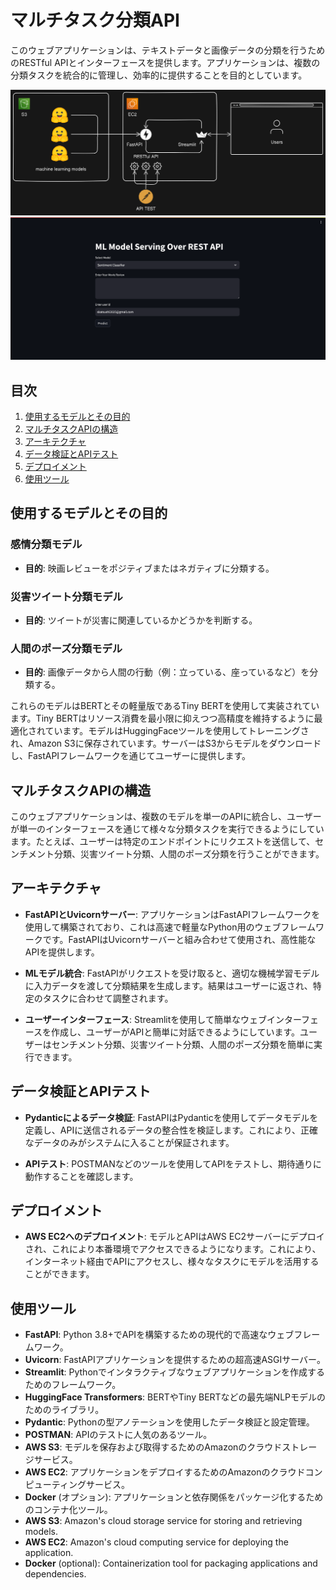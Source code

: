 # マルチタスク分類API

このウェブアプリケーションは、テキストデータと画像データの分類を行うためのRESTful APIとインターフェースを提供します。アプリケーションは、複数の分類タスクを統合的に管理し、効率的に提供することを目的としています。

![Architecture](image/webapp.png)
![Streamlit](image/streamlit_app.png)

## 目次
1. [使用するモデルとその目的](#使用するモデルとその目的)
2. [マルチタスクAPIの構造](#マルチタスクAPIの構造)
3. [アーキテクチャ](#アーキテクチャ)
4. [データ検証とAPIテスト](#データ検証とAPIテスト)
5. [デプロイメント](#デプロイメント)
6. [使用ツール](#使用ツール)

## 使用するモデルとその目的

### 感情分類モデル
- **目的**: 映画レビューをポジティブまたはネガティブに分類する。

### 災害ツイート分類モデル
- **目的**: ツイートが災害に関連しているかどうかを判断する。

### 人間のポーズ分類モデル
- **目的**: 画像データから人間の行動（例：立っている、座っているなど）を分類する。

これらのモデルはBERTとその軽量版であるTiny BERTを使用して実装されています。Tiny BERTはリソース消費を最小限に抑えつつ高精度を維持するように最適化されています。モデルはHuggingFaceツールを使用してトレーニングされ、Amazon S3に保存されています。サーバーはS3からモデルをダウンロードし、FastAPIフレームワークを通じてユーザーに提供します。

## マルチタスクAPIの構造

このウェブアプリケーションは、複数のモデルを単一のAPIに統合し、ユーザーが単一のインターフェースを通じて様々な分類タスクを実行できるようにしています。たとえば、ユーザーは特定のエンドポイントにリクエストを送信して、センチメント分類、災害ツイート分類、人間のポーズ分類を行うことができます。

## アーキテクチャ

- **FastAPIとUvicornサーバー**: アプリケーションはFastAPIフレームワークを使用して構築されており、これは高速で軽量なPython用のウェブフレームワークです。FastAPIはUvicornサーバーと組み合わせて使用され、高性能なAPIを提供します。

- **MLモデル統合**: FastAPIがリクエストを受け取ると、適切な機械学習モデルに入力データを渡して分類結果を生成します。結果はユーザーに返され、特定のタスクに合わせて調整されます。

- **ユーザーインターフェース**: Streamlitを使用して簡単なウェブインターフェースを作成し、ユーザーがAPIと簡単に対話できるようにしています。ユーザーはセンチメント分類、災害ツイート分類、人間のポーズ分類を簡単に実行できます。

## データ検証とAPIテスト

- **Pydanticによるデータ検証**: FastAPIはPydanticを使用してデータモデルを定義し、APIに送信されるデータの整合性を検証します。これにより、正確なデータのみがシステムに入ることが保証されます。

- **APIテスト**: POSTMANなどのツールを使用してAPIをテストし、期待通りに動作することを確認します。

## デプロイメント

- **AWS EC2へのデプロイメント**: モデルとAPIはAWS EC2サーバーにデプロイされ、これにより本番環境でアクセスできるようになります。これにより、インターネット経由でAPIにアクセスし、様々なタスクにモデルを活用することができます。

## 使用ツール

- **FastAPI**: Python 3.8+でAPIを構築するための現代的で高速なウェブフレームワーク。
- **Uvicorn**: FastAPIアプリケーションを提供するための超高速ASGIサーバー。
- **Streamlit**: Pythonでインタラクティブなウェブアプリケーションを作成するためのフレームワーク。
- **HuggingFace Transformers**: BERTやTiny BERTなどの最先端NLPモデルのためのライブラリ。
- **Pydantic**: Pythonの型アノテーションを使用したデータ検証と設定管理。
- **POSTMAN**: APIのテストに人気のあるツール。
- **AWS S3**: モデルを保存および取得するためのAmazonのクラウドストレージサービス。
- **AWS EC2**: アプリケーションをデプロイするためのAmazonのクラウドコンピューティングサービス。
- **Docker** (オプション): アプリケーションと依存関係をパッケージ化するためのコンテナ化ツール。
- **AWS S3**: Amazon's cloud storage service for storing and retrieving models.
- **AWS EC2**: Amazon's cloud computing service for deploying the application.
- **Docker** (optional): Containerization tool for packaging applications and dependencies.


